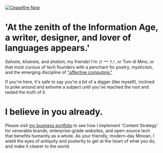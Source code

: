 [![Ceasefire Now](https://badge.techforpalestine.org/ceasefire-now)](https://techforpalestine.org/learn-more)

# 'At the zenith of the Information Age, a writer, designer, and lover of languages appears.' 

*Salvete*, *khairete*, and *shalom*, my friends! I'm 𐤕𐤌 𐤃𐤉 𐤌𐤍, or Tom di Mino, or that most curious of tech founders with a penchant for poetry, mysticism, and the emerging discipline of ["affective computing."](https://arxiv.org/abs/2302.09582) 

If you're here, it's safe to say you're a bit of a digger (like myself), inclined to poke around and exhume a subject until you've reached the root and tasted the truth of it. 

# I believe in you already.

Please visit [my business portfolio](https://www.minoanmystery.org) to see how I implement 'Content Strategy' for venerable brands, enterprise-grade websites, and open-source tech that benefits humanity as a whole. As your friendly, modern-day Minoan, I wield the eyes of antiquity and posterity to get at the heart of what you do, and make it clearer to the world.  
